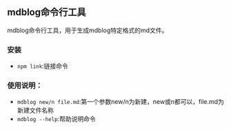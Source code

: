 ## mdblog命令行工具
mdblog命令行工具，用于生成mdblog特定格式的md文件。

### 安装

* `npm link`:链接命令

### 使用说明：

* `mdblog new/n file.md`:第一个参数new/n为新建，new或n都可以，file.md为新建文件名称
* `mdblog --help`:帮助说明命令